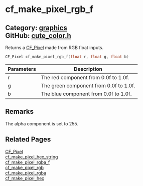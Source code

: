 [](../header.md ':include')

# cf_make_pixel_rgb_f

Category: [graphics](/api_reference?id=graphics)  
GitHub: [cute_color.h](https://github.com/RandyGaul/cute_framework/blob/master/include/cute_color.h)  
---

Returns a [CF_Pixel](/graphics/cf_pixel.md) made from RGB float inputs.

```cpp
CF_Pixel cf_make_pixel_rgb_f(float r, float g, float b)
```

Parameters | Description
--- | ---
r | The red component from 0.0f to 1.0f.
g | The green component from 0.0f to 1.0f.
b | The blue component from 0.0f to 1.0f.

## Remarks

The alpha component is set to 255.

## Related Pages

[CF_Pixel](/graphics/cf_pixel.md)  
[cf_make_pixel_hex_string](/graphics/cf_make_pixel_hex_string.md)  
[cf_make_pixel_rgba_f](/graphics/cf_make_pixel_rgba_f.md)  
[cf_make_pixel_rgb](/graphics/cf_make_pixel_rgb.md)  
[cf_make_pixel_rgba](/graphics/cf_make_pixel_rgba.md)  
[cf_make_pixel_hex](/graphics/cf_make_pixel_hex.md)  
